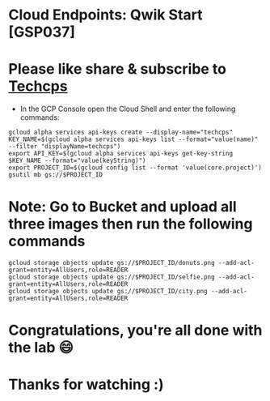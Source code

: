 
# Cloud Endpoints: Qwik Start [GSP037]

# Please like share & subscribe to [Techcps](https://www.youtube.com/@techcps)

* In the GCP Console open the Cloud Shell and enter the following commands:

```
gcloud alpha services api-keys create --display-name="techcps" 
KEY_NAME=$(gcloud alpha services api-keys list --format="value(name)" --filter "displayName=techcps")
export API_KEY=$(gcloud alpha services api-keys get-key-string $KEY_NAME --format="value(keyString)")
export PROJECT_ID=$(gcloud config list --format 'value(core.project)')
gsutil mb gs://$PROJECT_ID
```

# Note: Go to Bucket and upload all three images then run the following commands

```
gcloud storage objects update gs://$PROJECT_ID/donuts.png --add-acl-grant=entity=AllUsers,role=READER
gcloud storage objects update gs://$PROJECT_ID/selfie.png --add-acl-grant=entity=AllUsers,role=READER
gcloud storage objects update gs://$PROJECT_ID/city.png --add-acl-grant=entity=AllUsers,role=READER
```

# Congratulations, you're all done with the lab 😄

# Thanks for watching :)
